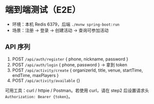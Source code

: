 # 端到端测试（E2E）

- 环境：本机 Redis 6379，后端 `./mvnw spring-boot:run`
- 场景：注册 → 登录 → 创建活动 → 查询可参加活动

## API 序列
1. POST `/api/auth/register` { phone, nickname, password }
2. POST `/api/auth/login` { phone, password } → 拿到 token
3. POST `/api/activity/create` { organizerId, title, venue, startTime, endTime, maxPlayers }
4. POST `/api/activity/available` {}

可用工具：curl / httpie / Postman。若使用 curl，请在 step2 后设置请求头 `Authorization: Bearer {token}`。

